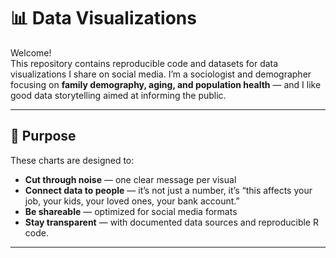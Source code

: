 # 📊 Data Visualizations

Welcome!  
This repository contains reproducible code and datasets for data visualizations I share on social media. 
I’m a sociologist and demographer focusing on **family demography, aging, and population health** — and I like good data storytelling aimed at informing the public.

---

## 🎯 Purpose

These charts are designed to:
- **Cut through noise** — one clear message per visual
- **Connect data to people** — it’s not just a number, it’s “this affects your job, your kids, your loved ones, your bank account.”
- **Be shareable** — optimized for social media formats 
- **Stay transparent** — with documented data sources and reproducible R code.

---

